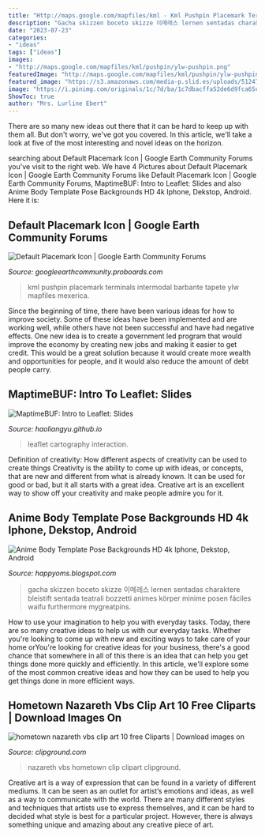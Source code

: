 ```yaml
---
title: "Http://maps.google.com/mapfiles/kml - Kml Pushpin Placemark Terminals Intermodal Barbante Tapete Ylw Mapfiles Mexerica"
description: "Gacha skizzen boceto skizze 이메레스 lernen sentadas charaktere bleistift sentada teatrali bozzetti animes körper minime posen fáciles waifu furthermore mygreatpins"
date: "2023-07-23"
categories:
- "ideas"
tags: ["ideas"]
images:
- "http://maps.google.com/mapfiles/kml/pushpin/ylw-pushpin.png"
featuredImage: "http://maps.google.com/mapfiles/kml/pushpin/ylw-pushpin.png"
featured_image: "https://s3.amazonaws.com/media-p.slid.es/uploads/512477/images/3782858/leaflet-line-style.png"
image: "https://i.pinimg.com/originals/1c/7d/ba/1c7dbacffa52de6d9fca65cb184f15d9.png"
ShowToc: true
author: "Mrs. Lurline Ebert"
---
```



There are so many new ideas out there that it can be hard to keep up with them all. But don't worry, we've got you covered. In this article, we'll take a look at five of the most interesting and novel ideas on the horizon.

	

		
searching about Default Placemark Icon | Google Earth Community Forums you've visit to the right web. We have 4 Pictures about Default Placemark Icon | Google Earth Community Forums like Default Placemark Icon | Google Earth Community Forums, MaptimeBUF: Intro to Leaflet: Slides and also Anime Body Template Pose Backgrounds HD 4k Iphone, Dekstop, Android. Here it is:
		
    
## Default Placemark Icon | Google Earth Community Forums

<img loading=lazy src="http://maps.google.com/mapfiles/kml/pushpin/ylw-pushpin.png" onerror="this.onerror=null;this.src='https://tse1.mm.bing.net/th?id=OIP.f23QTQIVzkowat-PiFlGyQAAAA&amp;pid=15.1';" alt="Default Placemark Icon | Google Earth Community Forums">

_Source: googleearthcommunity.proboards.com_

>kml pushpin placemark terminals intermodal barbante tapete ylw mapfiles mexerica. 

	

Since the beginning of time, there have been various ideas for how to improve society. Some of these ideas have been implemented and are working well, while others have not been successful and have had negative effects. One new idea is to create a government led program that would improve the economy by creating new jobs and making it easier to get credit. This would be a great solution because it would create more wealth and opportunities for people, and it would also reduce the amount of debt people carry.

    
## MaptimeBUF: Intro To Leaflet: Slides

<img loading=lazy src="https://s3.amazonaws.com/media-p.slid.es/uploads/512477/images/3782858/leaflet-line-style.png" onerror="this.onerror=null;this.src='https://tse2.mm.bing.net/th?id=OIP.JmYzQX2PNx_XxL99zcJV4gHaDM&amp;pid=15.1';" alt="MaptimeBUF: Intro to Leaflet: Slides">

_Source: haoliangyu.github.io_

>leaflet cartography interaction. 

	

Definition of creativity: How different aspects of creativity can be used to create things
Creativity is the ability to come up with ideas, or concepts, that are new and different from what is already known. It can be used for good or bad, but it all starts with a great idea. Creative art is an excellent way to show off your creativity and make people admire you for it.

    
## Anime Body Template Pose Backgrounds HD 4k Iphone, Dekstop, Android

<img loading=lazy src="https://i.pinimg.com/originals/1c/7d/ba/1c7dbacffa52de6d9fca65cb184f15d9.png" onerror="this.onerror=null;this.src='https://tse2.mm.bing.net/th?id=OIP.HH26z_pS3m2fymXLGE8V2QHaKe&amp;pid=15.1';" alt="Anime Body Template Pose Backgrounds HD 4k Iphone, Dekstop, Android">

_Source: happyoms.blogspot.com_

>gacha skizzen boceto skizze 이메레스 lernen sentadas charaktere bleistift sentada teatrali bozzetti animes körper minime posen fáciles waifu furthermore mygreatpins. 

	

How to use your imagination to help you with everyday tasks.
Today, there are so many creative ideas to help us with our everyday tasks. Whether you're looking to come up with new and exciting ways to take care of your home orYou're looking for creative ideas for your business, there's a good chance that somewhere in all of this there is an idea that can help you get things done more quickly and efficiently. In this article, we'll explore some of the most common creative ideas and how they can be used to help you get things done in more efficient ways.

    
## Hometown Nazareth Vbs Clip Art 10 Free Cliparts | Download Images On

<img loading=lazy src="https://clipground.com/images/hometown-nazareth-vbs-clip-art-4.jpg" onerror="this.onerror=null;this.src='https://tse2.mm.bing.net/th?id=OIP.Jy1PdnriYLFauVzWBru_MQAAAA&amp;pid=15.1';" alt="hometown nazareth vbs clip art 10 free Cliparts | Download images on">

_Source: clipground.com_

>nazareth vbs hometown clip clipart clipground. 

	

Creative art is a way of expression that can be found in a variety of different mediums. It can be seen as an outlet for artist’s emotions and ideas, as well as a way to communicate with the world. There are many different styles and techniques that artists use to express themselves, and it can be hard to decided what style is best for a particular project. However, there is always something unique and amazing about any creative piece of art.

